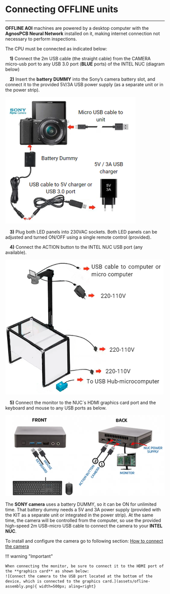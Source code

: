 # Connecting OFFLINE units
___

**OFFLINE AOI** machines are powered by a desktop computer with the **AgnosPCB Neural Network** installed on it, making internet connection not necessary to perform inspections. 


The CPU must be connected as indicated below:

&emsp;**1)** Connect the 2m USB cable (the straight cable) from the CAMERA micro-usb port to any USB 3.0 port (**BLUE** ports) of the INTEL NUC (diagram below)

&emsp;**2)** Insert the **battery DUMMY** into the Sony’s camera battery slot, and connect it to the provided 5V/3A USB power supply (as a separate unit or in the power strip).

![Camera connections.](assets/conect_camera.PNG)

&emsp;**3)** Plug both LED panels into 230VAC sockets. Both LED panels can be adjusted and turned ON/OFF using a single remote control (provided).

&emsp;**4)** Connect the ACTION button to the INTEL NUC USB port (any available).

![Platform connections.](assets/conecct_to.PNG)

&emsp;**5)** Connect the monitor to the NUC´s HDMI graphics card port and the keyboard and mouse to any USB ports as below.

![Nuc front and back with its connections](assets/nuc-conect.PNG)

The **SONY camera** uses a battery DUMMY, so it can be ON for unlimited time. That battery dummy needs a 5V and 3A power supply (provided with the KIT as a separate unit or integrated in the power strip). At the same time, the camera will be controlled from the computer, so use the provided high-speed 2m USB-micro USB cable to connect the camera to your **INTEL NUC**.

To install and configure the camera go to following section: [How to connect the camera](Connect-the-camera.md "How to connect the camera")

!!! warning "Important"

    When connecting the monitor, be sure to connect it to the HDMI port of the **graphics card** as shown below:
    ![Connect the camera to the USB port located at the bottom of the device, which is connected to the graphics card.](assets/ofline-assembly.png){ width=500px; aling=right}
